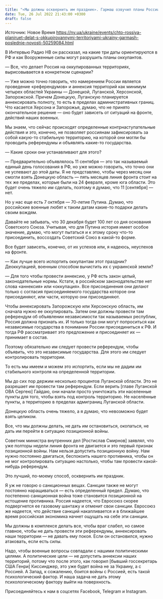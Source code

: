 ```yaml
---
title: "«Мы должны осквернить им праздник». Гармаш озвучил планы России и назвал три даты до конца года, которые имеют значение для Путина"
date: Tue, 26 Jul 2022 21:43:00 +0300
draft: false
---
```

Источник: Новое Время https://nv.ua/ukraine/events/chto-rossiya-planiruet-delat-s-okkupirovannymi-territoriyami-ukrainy-garmash-poslednie-novosti-50259084.html


В Интервью Радио НВ он рассказал, на какие три даты ориентируются в РФ и как Вооруженные силы могут разрушить планы оккупантов.

— Все, что делает Россия на оккупированных территориях, вырисовывается в конкретном сценарии?

— Уже можно точно говорить, что намерением России является проведение «референдумов» и аннексия территорий как минимум четырех областей Украины — Донецкой, Луганской, Херсонской, Запорожской. Причем Донецкую, Луганскую планируется аннексировать полноту, то есть в пределах административных границ. Что касается Херсона и Запорожья, думаю, что не принято окончательное решение — оно будет зависеть от ситуаций на фронте, действий наших военных.

Мы знаем, что сейчас происходят определенные контрнаступательные действия и это, конечно, не позволяет россиянам зафиксировать за собой какую-то стабильную территорию, на которой они могли бы проводить референдумы и объявлять какие-то государства.

— Какие сроки они устанавливают для этого?

— Предварительно объявлялось 11 сентября — это так называемый единый день голосования в РФ, но уже можно говорить, что точно они не успевают до этой даты. Я не представляю, чтобы через месяц они смогли взять Донецкую область — пять месяцев линия фронта стоит на тех же пределах, которые были на 24 февраля, кроме юга области. Это будет очень тяжело им сделать, поэтому я думаю, что 11 [сентября] — нет.

Но у нас еще есть 7 октября — 70-летие Путина. Думаю, что российские военные любят к таким датам какие-то подарки делать своим вождям.

Давайте не забывать, что 30 декабря будет 100 лет со дня основания Советского Союза. Учитывая, что для Путина история имеет особое значение, думаю, что могут пытаться и к этому сроку что-то присоединить, воссоздать Советский Союз в какой-то форме.

Все будет зависеть, конечно, от их успехов или, я надеюсь, неуспехов на фронте.

— Как лучше всего испортить оккупантам этот праздник? Деоккупацией, военным способом вычистить их с украинской земли?

— Для того чтобы провести аннексию, у РФ есть закон целый, законодательные нормы. Кстати, в российском законодательстве нет слова «аннексия» или «оккупация». Все присоединения они делают только с согласия присоединяемого государства которое они присоединяют, или части, которую они присоединяют.

Чтобы аннексировать Запорожскую или Херсонскую область, им сначала нужно ее оккупировать. Затем они должны провести там референдум об объявлении независимости так называемых республик, Россия должна признать их. И только тогда они могут попроситься как независимые государства в понимании России присоединиться к РФ. И тогда РФ рассматривает это предложение и присоединяет их — принимает в состав.

Поэтому обязательно им следует провести референдум, чтобы объявить, что это независимые государства. Для этого им следует контролировать территории.

То есть мы имеем и можем это испортить, если мы не дадим им стабильного контроля на определенной территории.

Мы до сих пор держим несколько процентов Луганской области. Это не разрешает им провести там референдум. Если верить [главе Луганской ОВА Сергею] Гайдаю, они начали просто уничтожать эти населенные пункты для того, чтобы взять под контроль территорию. Не населённые пункты, а территорию в пределах адмиграниц Луганской области.

Донецкую область очень тяжело, а я думаю, что невозможно будет взять целиком.

Все, что мы должны делать, не дать им остановиться, окопаться, не дать им перейти в ситуацию позиционной войны.

Советник министра внутренних дел [Ростислав Смирнов] заявлял, что уже полторы недели линия фронта не двигается и это первый признак позиционной войны. Нам нельзя допустить позиционную войну. Нам нужно постоянно двигаться, беспокоить нашего противника, чтобы он не мог контролировать ситуацию настолько, чтобы там провести какой-нибудь референдум.

Это лучший, по-моему способ, осквернить им праздник.

Я уж не говорю о санкционных вещах. Санкции также не могут постоянно наращиваться — есть определенный предел. Думаю, что постепенно санкционная война тоже становится позиционной на истощение противника. Россия надеется, что Евросоюз скорее подвергнется ее газовому шантажу и отменит свои санкции. Евросоюз же надеется, что действие санкций накапливается и в ближайшее время российская экономика начнет ощущать на себе эти санкции.

Мы должны в комплексе делать все, чтобы враг слабел, но самое главное, чтобы не дать провести эти референдумы, аннексировать наши территории — не давать ему покоя. Если он остановился, нужно атаковать, если есть силы.

Надо, чтобы военные вопросы совпадали с нашими политическими целями. А политические цели — не допустить аннексии наших территорий, потому что после этого, как говорил [бывший госсекретарь США Генри] Киссинджер, это уже будет война не за Украину, а с Россией. А Запад, к сожалению, боится войны с Россией, есть такой психологический фактор. И наша задача не дать этому психологическому фактору выйти на поверхность.

Присоединяйтесь к нам в соцсетях Facebook, Telegram и Instagram.
